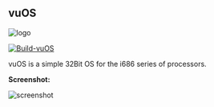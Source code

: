 ##  vuOS

![logo](https://raw.githubusercontent.com/puntillol59/vuOS/i686/resources/logos/logo-readme.png)

[![Build-vuOS](https://github.com/puntillol59/vuOS/actions/workflows/buildvu.yml/badge.svg?branch=i686)](https://github.com/puntillol59/vuOS/actions/workflows/buildvu.yml)

vuOS is a simple 32Bit OS for the i686 series of processors. 

**Screenshot:**

![screenshot](https://github.com/puntillol59/vuOS/raw/i686/resources/screenshots/compressed-src-vuOS-readme.png)
